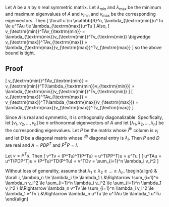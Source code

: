 Let $A$ be a $n$ by $n$ real symmetric matrix.
Let $\lambda_{\textrm{min}}$ and $\lambda_{\textrm{max}}$
be the minimum and maximum eigenvalues of $A$
and $v_{\textrm{min}}$ and $v_{\textrm{max}}$ be the corresponding eigenvectors. Then
\[ \forall u \in \mathbb{R}^n, \lambda_{\textrm{min}}u^Tu \le u^TAu \le \lambda_{\textrm{max}}u^Tu \]
Also,
\[ v_{\textrm{min}}^TAv_{\textrm{min}} = \lambda_{\textrm{min}}v_{\textrm{min}}^Tv_{\textrm{min}}
\bigwedge v_{\textrm{max}}^TAv_{\textrm{max}} = \lambda_{\textrm{max}}v_{\textrm{max}}^Tv_{\textrm{max}} \]
so the above bound is tight.

## Proof

\[ v_{\textrm{min}}^TAv_{\textrm{min}}
= v_{\textrm{min}}^T(\lambda_{\textrm{min}}v_{\textrm{min}})
= \lambda_{\textrm{min}}v_{\textrm{min}}^Tv_{\textrm{min}} \]
\[ v_{\textrm{max}}^TAv_{\textrm{max}}
= v_{\textrm{max}}^T(\lambda_{\textrm{max}}v_{\textrm{max}})
= \lambda_{\textrm{max}}v_{\textrm{max}}^Tv_{\textrm{max}} \]

Since $A$ is real and symmetric, it is orthogonally diagonalizable.
Specifically, let $[v_1, v_2, \ldots, v_n]$ be $n$ orthonormal eigenvectors of $A$
and let $[\lambda_1, \lambda_2, \ldots, \lambda_n]$ be the corresponding eigenvalues.
Let $P$ be the matrix whose $i^{\textrm{th}}$ column is $v_i$
and let $D$ be a diagonal matrix whose $i^{\textrm{th}}$ diagonal entry is $\lambda_i$.
Then $P$ and $D$ are real and $A = PDP^T$ and $P^TP = I$.

Let $v = P^Tu$. Then
\[ v^Tv = (P^Tu)^T(P^Tu) = u^T(PP^T)u = u^Tu \]
\[ u^TAu = u^T(PDP^T)u = (P^Tu)^TD(P^Tu) = v^TDv = \sum_{i=1}^n \lambda_i v_i^2 \]

Without loss of generality, assume that $\lambda_1 \ge \lambda_2 \ge \ldots \ge \lambda_n$.
\begin{align}
& \forall i, \lambda_n \le \lambda_i \le \lambda_1
\\ &\Rightarrow \sum_{i=1}^n \lambda_n v_i^2 \le \sum_{i=1}^n \lambda_i v_i^2 \le \sum_{i=1}^n \lambda_1 v_i^2
\\ &\Rightarrow \lambda_n v^Tv \le \sum_{i=1}^n \lambda_i v_i^2 \le \lambda_1 v^Tv
\\ &\Rightarrow \lambda_n u^Tu \le u^TAu \le \lambda_1 u^Tu
\end{align}
